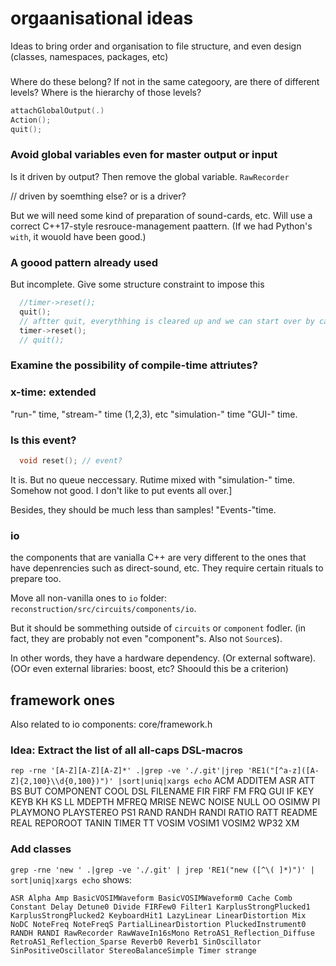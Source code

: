 # orgaanisational ideas
Ideas to bring order and organisation to file structure, and even design (classes, namespaces, packages, etc)

###
Where do these belong?
If not in the same categoory, are there of different levels? Where is the hierarchy of those levels?
```C++
attachGlobalOutput(.)
Action();
quit();
```

### Avoid global variables even for master output or input
Is it driven by output? Then remove the global variable.
`RawRecorder`

// driven by soemthing else? or is a driver?

But we will need some kind of preparation of sound-cards, etc.
Will use a correct C++17-style resrouce-management paattern.
(If we had Python's `with`, it wouold have been good.)

### A goood pattern already used
But incomplete.
Give some structure constraint to impose this
```c++
  //timer->reset();
  quit();
  // aftter quit, everythhing is cleared up and we can start over by calling reset
  timer->reset();
  // quit();
```

### Examine the possibility of compile-time attriutes?
### x-time: extended
"run-" time, "stream-" time (1,2,3), etc
"simulation-" time
"GUI-" time.

### Is this event?
```C++
  void reset(); // event?
```
It is. But no queue neccessary.
Rutime mixed with "simulation-" time.
Somehow not good.
I don't like to put events all over.]

Besides, they should  be much less than samples!
"Events-"time.

### io
the components that are vanialla C++ are very different to the ones that have depenrencies such as direct-sound, etc.
They require certain rituals to prepare too.

Move all non-vanilla ones to `io` folder:
`reconstruction/src/circuits/components/io`.

But it should be sommething outside of `circuits` or `component` fodler. (in fact, they are probably not even "component"s. Also not `Source`s).

In other words, they have a hardware dependency. (Or external software).
(OOr even external libraries: boost, etc? Shoould this be a criterion)
## framework ones
Also related to io components:
core/framework.h

### Idea: Extract the list of all all-caps DSL-macros
`rep -rne '[A-Z][A-Z][A-Z]*' .|grep -ve './.git'|jrep 'RE1("[^a-z]([A-Z]{2,100}\\d{0,100})")' |sort|uniq|xargs echo`
ACM ADDITEM ASR ATT BS BUT COMPONENT COOL DSL FILENAME FIR FIRF FM FRQ GUI IF KEY KEYB KH KS LL MDEPTH MFREQ MRISE NEWC NOISE NULL OO OSIMW PI PLAYMONO PLAYSTEREO PS1 RAND RANDH RANDI RATIO RATT README REAL REPOROOT TANIN TIMER TT VOSIM VOSIM1 VOSIM2 WP32 XM

### Add classes
`grep -rne 'new ' .|grep -ve './.git' | jrep 'RE1("new ([^\( ]*)")' | sort|uniq|xargs echo`
shows:
```
ASR Alpha Amp BasicVOSIMWaveform BasicVOSIMWaveform0 Cache Comb Constant Delay Detune0 Divide FIRFew0 Filter1 KarplusStrongPlucked1 KarplusStrongPlucked2 KeyboardHit1 LazyLinear LinearDistortion Mix NoDC NoteFreq NoteFreqS PartialLinearDistortion PluckedInstrument0 RANDH RANDI RawRecorder RawWaveIn16sMono RetroAS1_Reflection_Diffuse RetroAS1_Reflection_Sparse Reverb0 Reverb1 SinOscillator SinPositiveOscillator StereoBalanceSimple Timer strange
```
